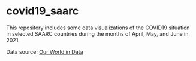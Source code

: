 # covid19_saarc
This repository includes some data visualizations of the COVID19 situation in selected SAARC countries during the months of April, May, and June in 2021.

Data source: [Our World in Data](https://covid.ourworldindata.org/data/owid-covid-data.json)
